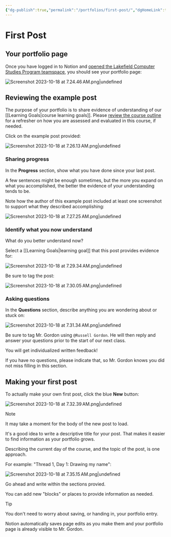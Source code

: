 ```yaml
---
{"dg-publish":true,"permalink":"/portfolios/first-post/","dgHomeLink":true}
---
```


# First Post

## Your portfolio page

Once you have logged in to Notion and [opened the Lakefield Computer Studies Program teamspace](https://ics3u-s1-2023-24.russellgordon.ca/portfolios/creating-a-notion-account/#opening-the-teamspace), you should see your portfolio page:

![Screenshot 2023-10-18 at 7.24.46 AM.png|undefined](/img/user/Media/Screenshot%202023-10-18%20at%207.24.46%E2%80%AFAM.png)

## Reviewing the example post

The purpose of your portfolio is to share evidence of understanding of our [[Learning Goals\|course learning goals]]. Please [review the course outline](https://bit.ly/lcscs23-g11-sco) for a refresher on how you are assessed and evaluated in this course, if needed.

Click on the example post provided:

![Screenshot 2023-10-18 at 7.26.13 AM.png|undefined](/img/user/Media/Screenshot%202023-10-18%20at%207.26.13%E2%80%AFAM.png)

### Sharing progress

In the **Progress** section, show what you have done since your last post.

A few sentences might be enough sometimes, but the more you expand on what you accomplished, the better the evidence of your understanding tends to be.

Note how the author of this example post included at least one screenshot to support what they described accomplishing:

![Screenshot 2023-10-18 at 7.27.25 AM.png|undefined](/img/user/Media/Screenshot%202023-10-18%20at%207.27.25%E2%80%AFAM.png)

### Identify what you now understand

What do you better understand now?

Select a [[Learning Goals\|learning goal]] that this post provides evidence for:

![Screenshot 2023-10-18 at 7.29.34 AM.png|undefined](/img/user/Media/Screenshot%202023-10-18%20at%207.29.34%E2%80%AFAM.png)

Be sure to tag the post:

![Screenshot 2023-10-18 at 7.30.05 AM.png|undefined](/img/user/Media/Screenshot%202023-10-18%20at%207.30.05%E2%80%AFAM.png)

### Asking questions

In the **Questions** section, describe anything you are wondering about or stuck on:

![Screenshot 2023-10-18 at 7.31.34 AM.png|undefined](/img/user/Media/Screenshot%202023-10-18%20at%207.31.34%E2%80%AFAM.png)

Be sure to tag Mr. Gordon using `@Russell Gordon`. He will then reply and answer your questions prior to the start of our next class.

You will get individualized written feedback!

If you have no questions, please indicate that, so Mr. Gordon knows you did not miss filling in this section.

## Making your first post

To actually make your own first post, click the blue **New** button:

![Screenshot 2023-10-18 at 7.32.39 AM.png|undefined](/img/user/Media/Screenshot%202023-10-18%20at%207.32.39%E2%80%AFAM.png)

> [!NOTE]
> It may take a moment for the body of the new post to load.

It's a good idea to write a descriptive title for your post. That makes it easier to find information as your portfolio grows.

Describing the current day of the course, and the topic of the post, is one approach.

For example: "Thread 1, Day 1: Drawing my name":

![Screenshot 2023-10-18 at 7.35.15 AM.png|undefined](/img/user/Media/Screenshot%202023-10-18%20at%207.35.15%E2%80%AFAM.png)

Go ahead and write within the sections provied.

You can add new "blocks" or places to provide information as needed.

> [!TIP]
> You don't need to worry about saving, or handing in, your portfolio entry.
> 
> Notion automatically saves page edits as you make them and your portfolio page is already visible to Mr. Gordon.
